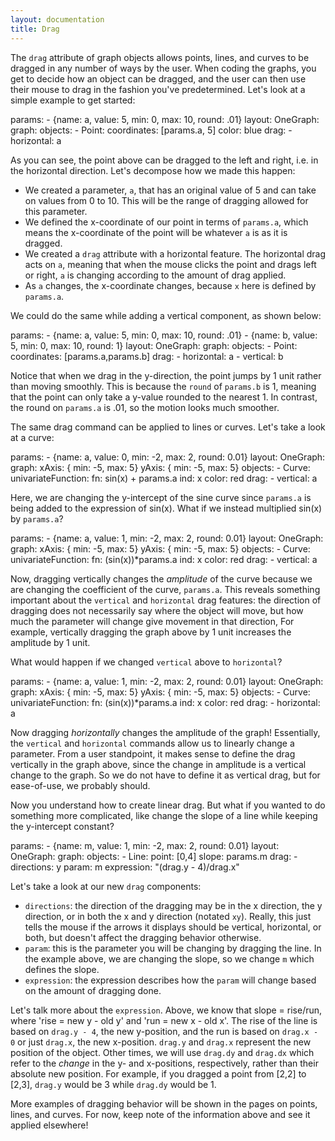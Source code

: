 ```yaml
---
layout: documentation
title: Drag
---
```


The `drag` attribute of graph objects allows points, lines, and curves to be dragged in any number of ways by the user. When coding the graphs, you get to decide how an object can be dragged, and the user can then use their mouse to drag in the fashion you've predetermined. Let's look at a simple example to get started: 

<div width="500" height="425" class="codePreview">

params: 
    - {name: a, value: 5, min: 0, max: 10, round: .01}
layout:
  OneGraph:
    graph:
      objects:
      - Point: 
          coordinates: [params.a, 5]
          color: blue
          drag: 
            - horizontal: a


</div>

As you can see, the point above can be dragged to the left and right, i.e. in the horizontal direction. Let's decompose how we made this happen: 
* We created a parameter, `a`, that has an original value of 5 and can take on values from 0 to 10. This will be the range of dragging allowed for this parameter. 
* We defined the x-coordinate of our point in terms of `params.a`, which means the x-coordinate of the point will be whatever `a` is as it is dragged. 
* We created a `drag` attribute with a horizontal feature. The horizontal drag acts on `a`, meaning that when the mouse clicks the point and drags left or right, `a` is changing according to the amount of drag applied. 
* As `a` changes, the x-coordinate changes, because `x` here is defined by `params.a`.

We could do the same while adding a vertical component, as shown below:

<div width="500" height="425" class="codePreview">

params: 
    - {name: a, value: 5, min: 0, max: 10, round: .01}
    - {name: b, value: 5, min: 0, max: 10, round: 1}
layout:
  OneGraph:
    graph:
      objects:
      - Point:
          coordinates: [params.a,params.b]
          drag: 
            - horizontal: a
            - vertical: b


</div>

Notice that when we drag in the y-direction, the point jumps by 1 unit rather than moving smoothly. This is because the `round` of `params.b` is 1, meaning that the point can only take a y-value rounded to the nearest 1. In contrast, the round on `params.a` is .01, so the motion looks much smoother. 

The same drag command can be applied to lines or curves. Let's take a look at a curve: 

<div width="500" height="425" class="codePreview">

params: 
    - {name: a, value: 0, min: -2, max: 2, round: 0.01}
layout:
  OneGraph:
    graph:
      xAxis: { min: -5, max: 5}
      yAxis: { min: -5, max: 5} 
      objects:
      - Curve: 
          univariateFunction: 
            fn: sin(x) + params.a
            ind: x
          color: red
          drag: 
            - vertical: a
          
          

</div>

Here, we are changing the y-intercept of the sine curve since `params.a` is being added to the expression of sin(x). What if we instead multiplied sin(x) by `params.a`?

<div width="500" height="425" class="codePreview">
    
params: 
    - {name: a, value: 1, min: -2, max: 2, round: 0.01}
layout:
  OneGraph:
    graph:
      xAxis: { min: -5, max: 5}
      yAxis: { min: -5, max: 5} 
      objects:
      - Curve: 
          univariateFunction: 
            fn: (sin(x))*params.a
            ind: x
          color: red
          drag: 
            - vertical: a

</div>

Now, dragging vertically changes the _amplitude_ of the curve because we are changing the coefficient of the curve, `params.a`. This reveals something important about the `vertical` and `horizontal` drag features: the direction of dragging does not necessarily say where the object will move, but how much the parameter will change give movement in that direction, For example, vertically dragging the graph above by 1 unit increases the amplitude by 1 unit. 

What would happen if we changed `vertical` above to `horizontal`?

<div width="500" height="425" class="codePreview">
    
params: 
    - {name: a, value: 1, min: -2, max: 2, round: 0.01}
layout:
  OneGraph:
    graph:
      xAxis: { min: -5, max: 5}
      yAxis: { min: -5, max: 5} 
      objects:
      - Curve: 
          univariateFunction: 
            fn: (sin(x))*params.a
            ind: x
          color: red
          drag: 
            - horizontal: a

</div>

Now dragging _horizontally_ changes the amplitude of the graph! Essentially, the `vertical` and `horizontal` commands allow us to linearly change a parameter. From a user standpoint, it makes sense to define the drag vertically in the graph above, since the change in amplitude is a vertical change to the graph. So we do not have to define it as vertical drag, but for ease-of-use, we probably should. 

Now you understand how to create linear drag. But what if you wanted to do something more complicated, like change the slope of a line while keeping the y-intercept constant?

<div width="500" height="425" class="codePreview">

params: 
    - {name: m, value: 1, min: -2, max: 2, round: 0.01}
layout:
  OneGraph:
    graph:
      objects:
      - Line:
          point: [0,4]
          slope: params.m
          drag: 
            - directions: y
              param: m
              expression: "(drag.y - 4)/drag.x"
          
</div>

Let's take a look at our new `drag` components: 
* `directions`: the direction of the dragging may be in the x direction, the y direction, or in both the x and y direction (notated `xy`). Really, this just tells the mouse if the arrows it displays should be vertical, horizontal, or both, but doesn't affect the dragging behavior otherwise. 
* `param`: this is the parameter you will be changing by dragging the line. In the example above, we are changing the slope, so we change `m` which defines the slope. 
* `expression`: the expression describes how the `param` will change based on the amount of dragging done. 

Let's talk more about the `expression`. Above, we know that slope = rise/run, where 'rise = new y - old y' and 'run = new x - old x'. The rise of the line is based on `drag.y - 4`, the new y-position, and the run is based on `drag.x - 0` or just `drag.x`, the new x-position. `drag.y` and `drag.x` represent the new position of the object. Other times, we will use `drag.dy` and `drag.dx` which refer to the _change_ in the y- and x-positions, respectively, rather than their absolute new position. For example, if you dragged a point from [2,2] to [2,3], `drag.y` would be 3 while `drag.dy` would be 1. 

More examples of dragging behavior will be shown in the pages on points, lines, and curves. For now, keep note of the information above and see it applied elsewhere!
